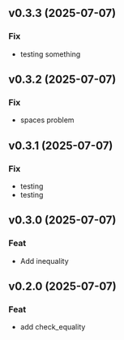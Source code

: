 ## v0.3.3 (2025-07-07)

### Fix

- testing something

## v0.3.2 (2025-07-07)

### Fix

- spaces problem

## v0.3.1 (2025-07-07)

### Fix

- testing
- testing

## v0.3.0 (2025-07-07)

### Feat

- Add inequality

## v0.2.0 (2025-07-07)

### Feat

- add check_equality
